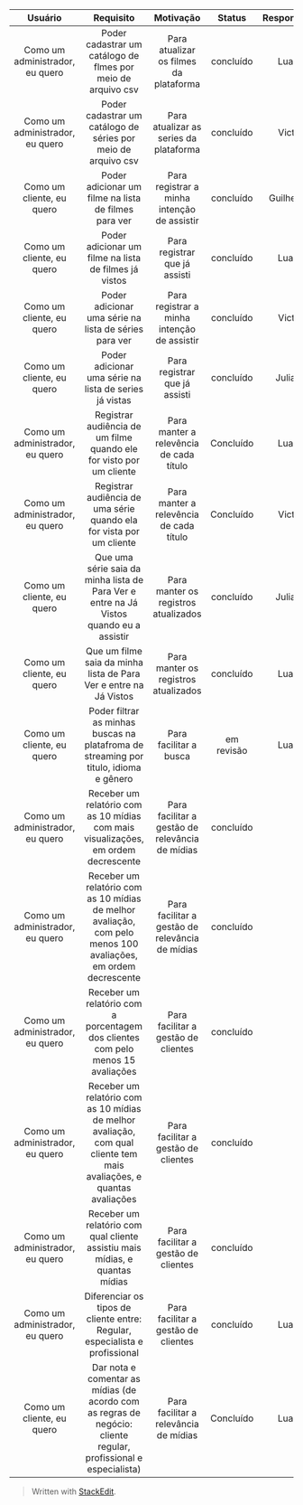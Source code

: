 | Usuário      | Requisito | Motivação     | Status   | Responsável |
| :----:        |    :----:   |          :----: |:----:  |:----:  |
| Como um administrador, eu quero      | Poder cadastrar um catálogo de flmes por meio de arquivo csv      | Para atualizar os filmes da plataforma    | concluído   | Luana  |
| Como um administrador, eu quero   | Poder cadastrar um catálogo de séries por meio de arquivo csv       |Para atualizar as series da plataforma       | concluído  |  Victor |
| Como um cliente, eu quero     | Poder adicionar um filme na lista de filmes para ver    | Para registrar a minha intenção de assistir    | concluído   | Guilherme  |
| Como um cliente, eu quero     | Poder adicionar um filme na lista de filmes já vistos      | Para registrar que já assisti   | concluído   | Luana  |
| Como um cliente, eu quero      | Poder adicionar uma série na lista de séries para ver    | Para registrar a minha intenção de assistir    | concluído   | Victor  |
| Como um cliente, eu quero     | Poder adicionar uma série na lista de series já vistas      |  Para registrar que já assisti      | concluído   | Juliana  |
| Como um administrador, eu quero     | Registrar audiência de um filme quando ele for visto por um cliente    | Para manter a relevência de cada título    | Concluído  | Luana  |
| Como um administrador, eu quero     | Registrar audiência de uma série quando ela for vista por um cliente    | Para manter a relevência de cada título    | Concluído  | Victor  |
| Como um cliente, eu quero     | Que uma série saia da minha lista de Para Ver e entre na Já Vistos quando eu a assistir   | Para manter os registros atualizados    | concluído   | Juliana  |
| Como um cliente, eu quero     | Que um filme saia da minha lista de Para Ver e entre na Já Vistos   | Para manter os registros atualizados    | concluído   | Luana  |
| Como um cliente, eu quero     | Poder filtrar as minhas buscas na platafroma de streaming por titulo, idioma e gênero  | Para facilitar a busca   | em revisão  | Luana  |
| Como um administrador, eu quero     | Receber um relatório com as 10 mídias com mais visualizações, em ordem decrescente  | Para facilitar a gestão de relevância de mídias  | concluído  | 
| Como um administrador, eu quero     | Receber um relatório com as  10 mídias de melhor avaliação, com pelo menos 100 avaliações, em ordem decrescente | Para facilitar a gestão de relevância de mídias  | concluído  |
| Como um administrador, eu quero     | Receber um relatório com a porcentagem dos clientes com pelo menos 15 avaliações | Para facilitar a gestão de clientes  | concluído  |
| Como um administrador, eu quero     | Receber um relatório com as  10 mídias de melhor avaliação, com qual cliente tem mais avaliações, e quantas avaliações | Para facilitar a gestão de clientes  | concluído  |
| Como um administrador, eu quero     | Receber um relatório com qual cliente assistiu mais mídias, e quantas mídias | Para facilitar a gestão de clientes  | concluído  |
| Como um administrador, eu quero     | Diferenciar os tipos de cliente entre: Regular, especialista e profissional | Para facilitar a gestão de clientes  | concluído  | Luana  |
|  Como um cliente, eu quero  | Dar nota e comentar as mídias (de acordo com as regras de negócio: cliente regular, profissional e especialista) | Para facilitar a relevância de mídias  | Concluído  | Luana  |


> Written with [StackEdit](https://stackedit.io/).
